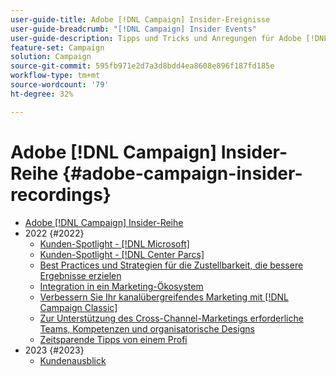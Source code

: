 ```yaml
---
user-guide-title: Adobe [!DNL Campaign] Insider-Ereignisse
user-guide-breadcrumb: "[!DNL Campaign] Insider Events"
user-guide-description: Tipps und Tricks und Anregungen für Adobe [!DNL Campaign] -Kunden, um sie bei der Entwicklung kanalübergreifender Marketingstrategien, der Verbesserung der Kenntnisse von Marketing-Experten im Team und der Unterstützung von Unternehmen beim Start fortschrittlicherer kanalübergreifender Marketingstrategien zu unterstützen.
feature-set: Campaign
solution: Campaign
source-git-commit: 595fb971e2d7a3d8bdd4ea8608e896f187fd185e
workflow-type: tm+mt
source-wordcount: '79'
ht-degree: 32%

---
```



# Adobe [!DNL Campaign] Insider-Reihe {#adobe-campaign-insider-recordings}

+ [Adobe [!DNL Campaign] Insider-Reihe](overview.md)
+ 2022 {#2022}
   + [Kunden-Spotlight - [!DNL Microsoft]](2022/microsoft.md)
   + [Kunden-Spotlight - [!DNL Center Parcs]](2022/center-parcs.md)
   + [Best Practices und Strategien für die Zustellbarkeit, die bessere Ergebnisse erzielen](2022/deliverability-best-practices.md)
   + [Integration in ein Marketing-Ökosystem](2022/integrations.md)
   + [Verbessern Sie Ihr kanalübergreifendes Marketing mit [!DNL Campaign Classic]](2022/cross-channel.md)
   + [Zur Unterstützung des Cross-Channel-Marketings erforderliche Teams, Kompetenzen und organisatorische Designs](2022/team-skills-org-design.md)
   + [Zeitsparende Tipps von einem Profi](2022/tips.md)
+ 2023 {#2023}
   + [Kundenausblick](2023/customer-spotlight-center-parcs.md)